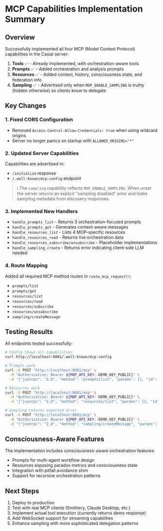 # MCP Capabilities Implementation Summary

## Overview
Successfully implemented all four MCP (Model Context Protocol) capabilities in the Casial server:

1. **Tools** ✅ - Already implemented, with orchestration-aware tools
2. **Prompts** ✅ - Added orchestration and analysis prompts  
3. **Resources** ✅ - Added context, history, consciousness state, and federation info
4. **Sampling** ✅ - Advertised only when `MOP_ENABLE_SAMPLING` is truthy (hidden otherwise) so clients know to delegate

## Key Changes

### 1. Fixed CORS Configuration
- Removed `Access-Control-Allow-Credentials: true` when using wildcard origins
- Server no longer panics on startup with `ALLOWED_ORIGINS="*"`

### 2. Updated Server Capabilities
Capabilities are advertised in:
- `/initialize` response
- `/.well-known/mcp-config` endpoint

> ℹ️ The `sampling` capability reflects `MOP_ENABLE_SAMPLING`. When unset the server returns an explicit "sampling disabled" error and hides sampling metadata from discovery responses.

### 3. Implemented New Handlers
- `handle_prompts_list` - Returns 3 orchestration-focused prompts
- `handle_prompts_get` - Generates context-aware messages
- `handle_resources_list` - Lists 4 MOP-specific resources
- `handle_resources_read` - Returns live orchestration data
- `handle_resources_subscribe/unsubscribe` - Placeholder implementations
- `handle_sampling_create` - Returns error indicating client-side LLM needed

### 4. Route Mapping
Added all required MCP method routes in `route_mcp_request()`:
- `prompts/list`
- `prompts/get`
- `resources/list`
- `resources/read`
- `resources/subscribe`
- `resources/unsubscribe`
- `sampling/createMessage`

## Testing Results

All endpoints tested successfully:
```bash
# Config shows all capabilities
curl http://localhost:8001/.well-known/mcp-config

# Prompts work
curl -X POST "http://localhost:8001/mcp" \
  -H "Authorization: Bearer ${MOP_API_KEY:-DEMO_KEY_PUBLIC}" \
  -d '{"jsonrpc": "2.0", "method": "prompts/list", "params": {}, "id": 1}'

# Resources work
curl -X POST "http://localhost:8001/mcp" \
  -H "Authorization: Bearer ${MOP_API_KEY:-DEMO_KEY_PUBLIC}" \
  -d '{"jsonrpc": "2.0", "method": "resources/list", "params": {}, "id": 2}'

# Sampling returns expected error
curl -X POST "http://localhost:8001/mcp" \
  -H "Authorization: Bearer ${MOP_API_KEY:-DEMO_KEY_PUBLIC}" \
  -d '{"jsonrpc": "2.0", "method": "sampling/createMessage", "params": {...}, "id": 3}'
```

## Consciousness-Aware Features

The implementation includes consciousness-aware orchestration features:
- Prompts for multi-agent workflow design
- Resources exposing paradox metrics and consciousness state
- Integration with pitfall avoidance shim
- Support for recursive orchestration patterns

## Next Steps
1. Deploy to production
2. Test with real MCP clients (Smithery, Claude Desktop, etc.)
3. Implement actual tool execution (currently returns demo response)
4. Add WebSocket support for streaming capabilities
5. Enhance sampling with more sophisticated delegation patterns